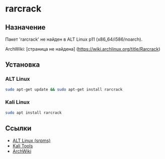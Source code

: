 # rarcrack

## Назначение

Пакет 'rarcrack' не найден в ALT Linux p11 (x86_64/i586/noarch).

ArchWiki: [страница не найдена] (https://wiki.archlinux.org/title/Rarcrack)

## Установка

### ALT Linux
```bash
sudo apt-get update && sudo apt-get install rarcrack
```

### Kali Linux
```bash
sudo apt install rarcrack
```

## Ссылки

- [ALT Linux (srpms)](https://packages.altlinux.org/ru/p11/srpms/rarcrack/)
- [Kali Tools](https://www.kali.org/tools/rarcrack/)
- [ArchWiki](https://wiki.archlinux.org/title/Rarcrack)
